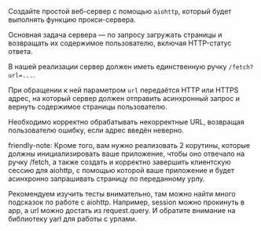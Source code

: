 Создайте простой веб-сервер с помощью `aiohttp`, который будет выполнять функцию прокси-сервера. 

Основная задача сервера — по запросу загружать страницы и возвращать их содержимое пользователю, включая HTTP-статус ответа.

В нашей реализации сервер должен иметь единственную ручку `/fetch?url=...`.

При обращении к ней параметром `url` передаётся HTTP или HTTPS адрес, на который сервер должен отправить асинхронный запрос и вернуть содержимое страницы пользователю.

Необходимо корректно обрабатывать некорректные URL, возвращая пользователю ошибку, если адрес введён неверно.




friendly-note:
Кроме того, вам нужно реализовать 2 корутины, которые должны инициализировать ваше приложение, чтобы оно
отвечало на ручку /fetch, а также создать и корректно завершить клиентскую сессию для aiohttp, с помощью
которой ваше приложение и будет асинхронно запрашивать страницу по переданному урлу.


Рекомендуем изучить тесты внимательно, там можно найти много подсказок по работе с aiohttp.
Например, session можно прокинуть в app, а url можно достать из request.query.
И обратите внимание на библиотеку yarl для работы с урлами.

